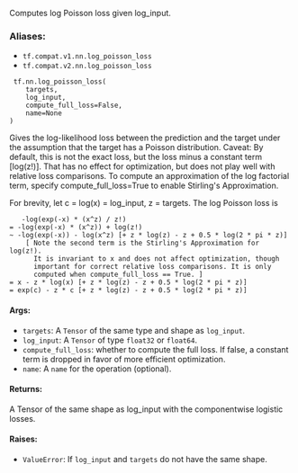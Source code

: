 
Computes log Poisson loss given log_input.
### Aliases:
- `tf.compat.v1.nn.log_poisson_loss`
- `tf.compat.v2.nn.log_poisson_loss`

```
 tf.nn.log_poisson_loss(
    targets,
    log_input,
    compute_full_loss=False,
    name=None
)
```

Gives the log-likelihood loss between the prediction and the target under the assumption that the target has a Poisson distribution. Caveat: By default, this is not the exact loss, but the loss minus a constant term [log(z!)]. That has no effect for optimization, but does not play well with relative loss comparisons. To compute an approximation of the log factorial term, specify compute_full_loss=True to enable Stirling's Approximation.

For brevity, let c = log(x) = log_input, z = targets. The log Poisson loss is

```
   -log(exp(-x) * (x^z) / z!)
= -log(exp(-x) * (x^z)) + log(z!)
~ -log(exp(-x)) - log(x^z) [+ z * log(z) - z + 0.5 * log(2 * pi * z)]
    [ Note the second term is the Stirling's Approximation for log(z!).
      It is invariant to x and does not affect optimization, though
      important for correct relative loss comparisons. It is only
      computed when compute_full_loss == True. ]
= x - z * log(x) [+ z * log(z) - z + 0.5 * log(2 * pi * z)]
= exp(c) - z * c [+ z * log(z) - z + 0.5 * log(2 * pi * z)]
```
#### Args:
- `targets`: A `Tensor` of the same type and shape as `log_input`.
- `log_input`: A `Tensor` of type `float32` or `float64`.
- `compute_full_loss`: whether to compute the full loss. If false, a constant term is dropped in favor of more efficient optimization.
- `name`: A `name` for the operation (optional).
#### Returns:

A Tensor of the same shape as log_input with the componentwise logistic losses.
#### Raises:
- `ValueError`: If `log_input` and `targets` do not have the same shape.
